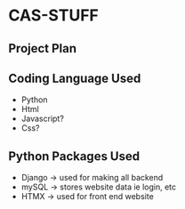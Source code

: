 # CAS-STUFF
## Project Plan 

## Coding Language Used
- Python
- Html
- Javascript?
- Css?

## Python Packages Used
- Django -> used for making all backend
- mySQL -> stores website data ie login, etc
- HTMX -> used for front end website
